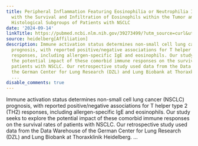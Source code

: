```yaml
---
title: Peripheral Inflammation Featuring Eosinophilia or Neutrophilia Is Associated
  with the Survival and Infiltration of Eosinophils within the Tumor among Various
  Histological Subgroups of Patients with NSCLC
date: '2024-09-14'
linkTitle: https://pubmed.ncbi.nlm.nih.gov/39273499/?utm_source=curl&utm_medium=rss&utm_campaign=pubmed-2&utm_content=1FakS-2QOkCT8HsMOQP1bCRQ4YzyumYOmxmF0moLsQ3dFB1E9V&fc=20220326224207&ff=20240915192147&v=2.18.0.post9+e462414
source: heidelberg[Affiliation]
description: Immune activation status determines non-small cell lung cancer (NSCLC)
  prognosis, with reported positive/negative associations for T helper type 2 (TH2)
  responses, including allergen-specific IgE and eosinophils. Our study seeks to explore
  the potential impact of these comorbid immune responses on the survival rates of
  patients with NSCLC. Our retrospective study used data from the Data Warehouse of
  the German Center for Lung Research (DZL) and Lung Biobank at Thoraxklinik Heidelberg.
  ...
disable_comments: true
---
```

Immune activation status determines non-small cell lung cancer (NSCLC) prognosis, with reported positive/negative associations for T helper type 2 (TH2) responses, including allergen-specific IgE and eosinophils. Our study seeks to explore the potential impact of these comorbid immune responses on the survival rates of patients with NSCLC. Our retrospective study used data from the Data Warehouse of the German Center for Lung Research (DZL) and Lung Biobank at Thoraxklinik Heidelberg. ...